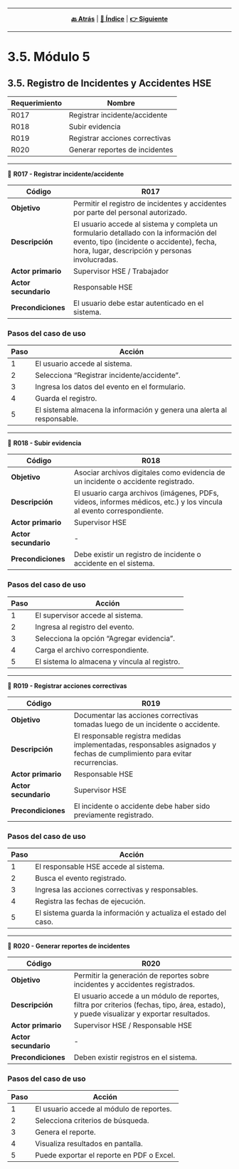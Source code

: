 <hr>
<div align="center">
 
[**🔙 Atrás**](../3.4/3.4.md) | [**📜 Índice**](../../README.md) | [**👉 Siguiente**](../3.6/3.6.md)

</div>
<hr>

# 3.5. Módulo 5

 ## 3.5. Registro de Incidentes y Accidentes HSE

| Requerimiento | Nombre                          |
|---------------|---------------------------------|
| R017          | Registrar incidente/accidente   |
| R018          | Subir evidencia                 |
| R019          | Registrar acciones correctivas  |
| R020          | Generar reportes de incidentes  |

---

🎯 **R017 - Registrar incidente/accidente**

| Código  | R017 |
|---------|------|
| **Objetivo** | Permitir el registro de incidentes y accidentes por parte del personal autorizado. |
| **Descripción** | El usuario accede al sistema y completa un formulario detallado con la información del evento, tipo (incidente o accidente), fecha, hora, lugar, descripción y personas involucradas. |
| **Actor primario** | Supervisor HSE / Trabajador |
| **Actor secundario** | Responsable HSE |
| **Precondiciones** | El usuario debe estar autenticado en el sistema. |

### Pasos del caso de uso

| Paso | Acción |
|------|--------|
| 1 | El usuario accede al sistema. |
| 2 | Selecciona “Registrar incidente/accidente”. |
| 3 | Ingresa los datos del evento en el formulario. |
| 4 | Guarda el registro. |
| 5 | El sistema almacena la información y genera una alerta al responsable. |

---

🎯 **R018 - Subir evidencia**

| Código  | R018 |
|---------|------|
| **Objetivo** | Asociar archivos digitales como evidencia de un incidente o accidente registrado. |
| **Descripción** | El usuario carga archivos (imágenes, PDFs, videos, informes médicos, etc.) y los vincula al evento correspondiente. |
| **Actor primario** | Supervisor HSE |
| **Actor secundario** | - |
| **Precondiciones** | Debe existir un registro de incidente o accidente en el sistema. |

### Pasos del caso de uso

| Paso | Acción |
|------|--------|
| 1 | El supervisor accede al sistema. |
| 2 | Ingresa al registro del evento. |
| 3 | Selecciona la opción “Agregar evidencia”. |
| 4 | Carga el archivo correspondiente. |
| 5 | El sistema lo almacena y vincula al registro. |

---

🎯 **R019 - Registrar acciones correctivas**

| Código  | R019 |
|---------|------|
| **Objetivo** | Documentar las acciones correctivas tomadas luego de un incidente o accidente. |
| **Descripción** | El responsable registra medidas implementadas, responsables asignados y fechas de cumplimiento para evitar recurrencias. |
| **Actor primario** | Responsable HSE |
| **Actor secundario** | Supervisor HSE |
| **Precondiciones** | El incidente o accidente debe haber sido previamente registrado. |

### Pasos del caso de uso

| Paso | Acción |
|------|--------|
| 1 | El responsable HSE accede al sistema. |
| 2 | Busca el evento registrado. |
| 3 | Ingresa las acciones correctivas y responsables. |
| 4 | Registra las fechas de ejecución. |
| 5 | El sistema guarda la información y actualiza el estado del caso. |

---

🎯 **R020 - Generar reportes de incidentes**

| Código  | R020 |
|---------|------|
| **Objetivo** | Permitir la generación de reportes sobre incidentes y accidentes registrados. |
| **Descripción** | El usuario accede a un módulo de reportes, filtra por criterios (fechas, tipo, área, estado), y puede visualizar y exportar resultados. |
| **Actor primario** | Supervisor HSE / Responsable HSE |
| **Actor secundario** | - |
| **Precondiciones** | Deben existir registros en el sistema. |

### Pasos del caso de uso

| Paso | Acción |
|------|--------|
| 1 | El usuario accede al módulo de reportes. |
| 2 | Selecciona criterios de búsqueda. |
| 3 | Genera el reporte. |
| 4 | Visualiza resultados en pantalla. |
| 5 | Puede exportar el reporte en PDF o Excel. |
